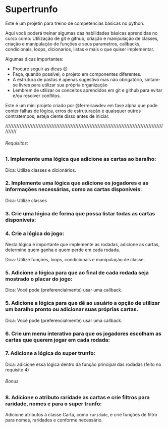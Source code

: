 # Supertrunfo

Este é um projetin para treino de competencias básicas no python.

Aqui você poderá treinar algumas das habilidades básicas aprendidas no curso como: Utilização de git e github, criação e manipulação de classes, criação e manipulação de funções e seus parametros, callbacks, condicionais, loops, dicionarios, listas e mais o que quiser implementar.

Algumas dicas importantes:

- Procure seguir as dicas 😉
- Faça, quando possível, o projeto em componentes diferentes.
- A estrutura de pastas é apenas sugestivo mas não obrigatório, sintam-se livres para utilizar sua própria organização
- Lembrem de utilizar os conceitos aprendidos em git e github para evitar e/ou resolver conflitos.

Este é um mini projeto criado por @ferreirawdev em fase alpha que pode conter falhas de lógica, erros de estruturação e quaisquer outros contratempos, esteja ciente disso antes de iniciar.

//////////////////////////////////////////////////////////////////////////////////////////////////////////

###### Requisitos:

### 1. Implemente uma lógica que adicione as cartas ao baralho:

Dica: Utilize classes e dicionários.

### 2. Implemente uma lógica que adicione os jogadores e as informações necessárias, como as cartas disponíveis:

Dica: Utilize classes

### 3. Crie uma lógica de forma que possa listar todas as cartas disponíveis:

### 4. Crie a lógica do jogo:

Nesta lógica é importante que implemente as rodadas, adicione as cartas, determine quem ganha e quem perde em cada rodada.

Dica: Utilize funções, loops, condicionais e manipulação de classe.

### 5. Adicione a lógica para que ao final de cada rodada seja mostrado o placar do jogo:

Dica: Você pode (preferencialmente) usar uma callback.

### 5. Adicione a lógica para que dê ao usuário a opção de utilizar um baralho pronto ou adicionar suas próprias cartas.

Dica: Você pode (preferencialmente) usar uma callback.

### 6. Crie um menu interativo para que os jogadores escolham as cartas que querem jogar em cada rodada:

### 7. Adicione a lógica do super trunfo:

Dica: adicione essa lógica dentro da função principal das rodadas (feito no requisito 4)

###### Bonus

### 8. Adicione o atributo raridade as cartas e crie filtros para raridade, nomes e para o super trunfo:

Adicione atributos à classe Carta, como `raridade`, e crie funções de filtro para nomes, raridades e conforme necessário.
